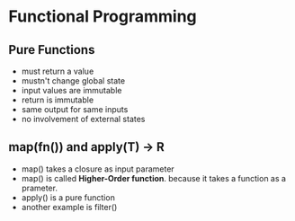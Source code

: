 # Functional Programming

## Pure Functions

* must return a value
* mustn't change global state
* input values are immutable
* return is immutable
* same output for same inputs
* no involvement of external states

## map(fn()) and apply(T) -> R

* map() takes a closure as input parameter
* map() is called **Higher-Order function**. because it takes a function as a prameter.
* apply() is a pure function
* another example is filter()

